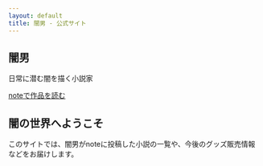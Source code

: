 ```yaml
---
layout: default
title: 闇男 - 公式サイト
---
```


<section class="hero">
  <h1>闇男</h1>
  <p>日常に潜む闇を描く小説家</p>
  <a href="https://note.com/yamiotoko" target="_blank" class="note-link">
    noteで作品を読む
  </a>
</section>

<section class="about-section">
  <div class="container">
    <h2>闇の世界へようこそ</h2>
    <p>このサイトでは、闇男がnoteに投稿した小説の一覧や、今後のグッズ販売情報などをお届けします。</p>
  </div>
</section>